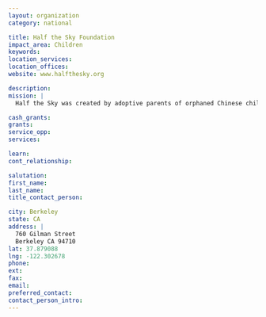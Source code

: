 ```yaml
---
layout: organization
category: national

title: Half the Sky Foundation
impact_area: Children
keywords: 
location_services: 
location_offices: 
website: www.halfthesky.org

description: 
mission: |
  Half the Sky was created by adoptive parents of orphaned Chinese children. Our purpose is to enrich the lives and enhance the prospects for the babies and children in China who still wait to be adopted, and for those who will spend their childhoods in orphanages. We establish early childhood education, personalized learning and infant nurture programs in Chinese welfare institutions to provide the children stimulation, individual attention, and an active learning environment.

cash_grants: 
grants: 
service_opp: 
services: 

learn: 
cont_relationship: 

salutation: 
first_name: 
last_name: 
title_contact_person: 

city: Berkeley
state: CA
address: |
  760 Gilman Street  
  Berkeley CA 94710
lat: 37.879088
lng: -122.302678
phone: 
ext: 
fax: 
email: 
preferred_contact: 
contact_person_intro: 
---
```

